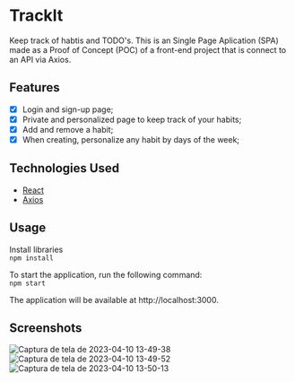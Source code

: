 # TrackIt

Keep track of habtis and TODO's. This is an Single Page Aplication (SPA) made as a Proof of Concept (POC) of a front-end project that is connect to an API via Axios.

## Features

- [x] Login and sign-up page;
- [x] Private and personalized page to keep track of your habits;
- [x] Add and remove a habit;
- [x] When creating, personalize any habit by days of the week;

## Technologies Used

- [React](https://pt-br.reactjs.org/)
- [Axios](https://axios-http.com/docs/intro)

## Usage

Install libraries  
`npm install`  

To start the application, run the following command:  
`npm start`  

The application will be available at http://localhost:3000.

## Screenshots

![Captura de tela de 2023-04-10 13-49-38](https://user-images.githubusercontent.com/74396779/230950191-8c388c14-d83b-47f7-b9ee-229237a3ca94.png)
![Captura de tela de 2023-04-10 13-49-52](https://user-images.githubusercontent.com/74396779/230950188-2ec81c3f-4523-401a-9a9b-a21614c139f1.png)
![Captura de tela de 2023-04-10 13-50-13](https://user-images.githubusercontent.com/74396779/230950179-c1ab8b8f-41eb-41e5-a6fc-4e1eafd99714.png)
